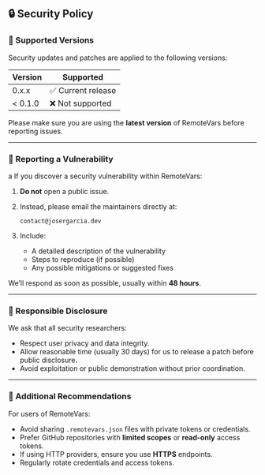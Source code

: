 ## 🔒 Security Policy

### 🧭 Supported Versions

Security updates and patches are applied to the following versions:

| Version | Supported          |
|----------|--------------------|
| 0.x.x    | ✅ Current release |
| < 0.1.0  | ❌ Not supported   |

Please make sure you are using the **latest version** of RemoteVars before reporting issues.

---

### 🐞 Reporting a Vulnerability
a
If you discover a security vulnerability within RemoteVars:

1. **Do not** open a public issue.  
2. Instead, please email the maintainers directly at:
   ```
   contact@josergarcia.dev
   ```
  

3. Include:
   - A detailed description of the vulnerability  
   - Steps to reproduce (if possible)  
   - Any possible mitigations or suggested fixes

We’ll respond as soon as possible, usually within **48 hours**.

---

### 🧱 Responsible Disclosure

We ask that all security researchers:
- Respect user privacy and data integrity.
- Allow reasonable time (usually 30 days) for us to release a patch before public disclosure.
- Avoid exploitation or public demonstration without prior coordination.

---

### 🔐 Additional Recommendations

For users of RemoteVars:
- Avoid sharing `.remotevars.json` files with private tokens or credentials.
- Prefer GitHub repositories with **limited scopes** or **read-only** access tokens.
- If using HTTP providers, ensure you use **HTTPS** endpoints.
- Regularly rotate credentials and access tokens.

